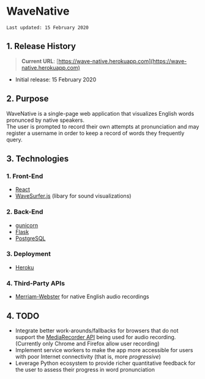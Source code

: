 # WaveNative
```
Last updated: 15 February 2020
```

## 1. Release History
> __Current URL__: [https://wave-native.herokuapp.com](https://wave-native.herokuapp.com)
- Initial release: 15 February 2020

## 2. Purpose
WaveNative is a single-page web application that visualizes English words pronunced by native speakers.<br>
The user is prompted to record their own attempts at pronunciation and may register a username in order to keep a record of words they frequently query.

## 3. Technologies
### 1. Front-End
- [React](https://reactjs.org/)
- [WaveSurfer.js](https://wavesurfer-js.org/) (libary for sound visualizations) 
### 2. Back-End
- [gunicorn](https://gunicorn.org/)
- [Flask](https://flask.palletsprojects.com/en/1.1.x/)
- [PostgreSQL](https://www.postgresql.org/)
### 3. Deployment
- [Heroku](https://www.heroku.com/)
### 4. Third-Party APIs
- [Merriam-Webster](https://dictionaryapi.com/) for native English audio recordings

## 4. TODO
- Integrate better work-arounds/fallbacks for browsers that do not support the [MediaRecorder API](https://developer.mozilla.org/en-US/docs/Web/API/MediaRecorder) being used for audio recording.<br>
(Currently only Chrome and Firefox allow user recording) 
- Implement service workers to make the app more accessible for users with poor Internet connectivity (that is, more *progressive*)
- Leverage Python ecosystem to provide richer quantitative feedback for the user to assess their progress in word pronunciation 